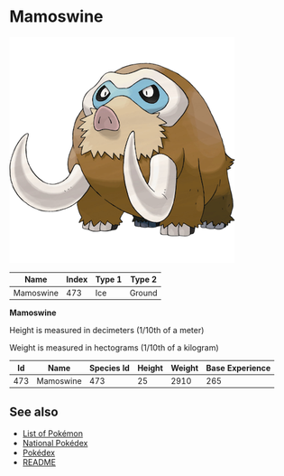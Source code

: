 # Mamoswine


![Mamoswine](images/473.png)

| **Name** | **Index** | **Type 1** | **Type 2** |
|----|----|----|----|
| Mamoswine | 473 | Ice | Ground  |

**Mamoswine** 


Height is measured in decimeters (1/10th of a meter)

Weight is measured in hectograms (1/10th of a kilogram)

| **Id** | **Name** | **Species Id** | **Height** | **Weight** | **Base Experience** |
|--------|----------|----------------|------------|------------|---------------------|
| 473 | Mamoswine | 473 | 25 | 2910 | 265 |


## See also

- [List of Pokémon](../pokemon.md)
- [National Pokédex](../national_pokedex.md)
- [Pokédex](../pokedex.md)
- [README](../README.md)
